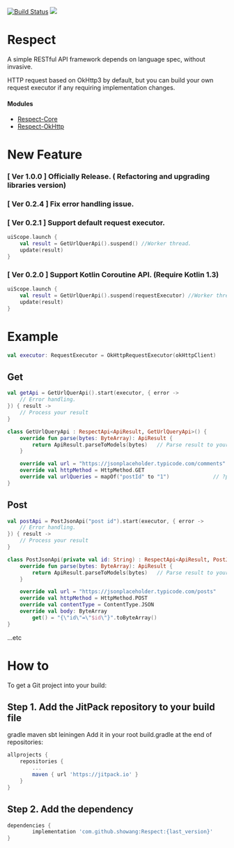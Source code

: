 [![Build Status](https://travis-ci.org/showang/Respect.svg?branch=master)](https://travis-ci.org/showang/Respect)
[![](https://jitpack.io/v/showang/Respect.svg)](https://jitpack.io/#showang/Respect)

# Respect
A simple RESTful API framework depends on language spec, without invasive.  
  
HTTP request based on OkHttp3 by default, but you can build your own request executor if any requiring implementation changes.

#### Modules
* [Respect-Core](https://github.com/showang/Respect-Core)
* [Respect-OkHttp](https://github.com/showang/Respect-OkHttp)

# New Feature
### \[ Ver 1.0.0 \] Officially Release. ( Refactoring and upgrading libraries version)
### \[ Ver 0.2.4 \] Fix error handling issue.
### \[ Ver 0.2.1 \] Support default request executor.
```kotlin
uiScope.launch {
    val result = GetUrlQuerApi().suspend() //Worker thread.
    update(result)
}
```

### \[ Ver 0.2.0 \] Support Kotlin Coroutine API. (Require Kotlin 1.3)
```kotlin
uiScope.launch {
    val result = GetUrlQuerApi().suspend(requestExecutor) //Worker thread.
    update(result)
}
```

# Example
   
```kotlin
val executor: RequestExecutor = OkHttpRequestExecutor(okHttpClient)
```

## Get
```kotlin
val getApi = GetUrlQuerApi().start(executor, { error ->
	// Error handling.
}) { result ->
	// Process your result
}

class GetUrlQueryApi : RespectApi<ApiResult, GetUrlQueryApi>() {
    override fun parse(bytes: ByteArray): ApiResult {
        return ApiResult.parseToModels(bytes)	// Parse result to your model classes
    }

    override val url = "https://jsonplaceholder.typicode.com/comments"
    override val httpMethod = HttpMethod.GET
    override val urlQueries = mapOf("postId" to "1")              // ?postId=1
}
```
## Post
```kotlin
val postApi = PostJsonApi("post id").start(executor, { error ->
	// Error handling.
}) { result ->
	// Process your result
}

class PostJsonApi(private val id: String) : RespectApi<ApiResult, PostJsonApi>() {
    override fun parse(bytes: ByteArray): ApiResult {
        return ApiResult.parseToModels(bytes)	// Parse result to your model classes
    }

    override val url = "https://jsonplaceholder.typicode.com/posts"
    override val httpMethod = HttpMethod.POST
    override val contentType = ContentType.JSON
    override val body: ByteArray
        get() = "{\"id\"=\"$id\"}".toByteArray()
}
```
...etc

# How to
To get a Git project into your build:

## Step 1. Add the JitPack repository to your build file

gradle
maven
sbt
leiningen
Add it in your root build.gradle at the end of repositories:
```gradle
allprojects {
	repositories {
		...
		maven { url 'https://jitpack.io' }
	}
}
```
## Step 2. Add the dependency
```gradle
dependencies {
        implementation 'com.github.showang:Respect:{last_version}'
}
```
